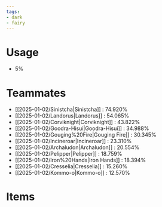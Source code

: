 ```yaml
---
tags:
- dark
- fairy
---
```

# Usage
- 5%
# Teammates
- [[2025-01-02/Sinistcha|Sinistcha]] : 74.920%
- [[2025-01-02/Landorus|Landorus]] : 54.065%
- [[2025-01-02/Corviknight|Corviknight]] : 43.822%
- [[2025-01-02/Goodra-Hisui|Goodra-Hisui]] : 34.988%
- [[2025-01-02/Gouging%20Fire|Gouging Fire]] : 30.345%
- [[2025-01-02/Incineroar|Incineroar]] : 23.310%
- [[2025-01-02/Archaludon|Archaludon]] : 20.554%
- [[2025-01-02/Pelipper|Pelipper]] : 18.759%
- [[2025-01-02/Iron%20Hands|Iron Hands]] : 18.394%
- [[2025-01-02/Cresselia|Cresselia]] : 15.260%
- [[2025-01-02/Kommo-o|Kommo-o]] : 12.570%
# Items